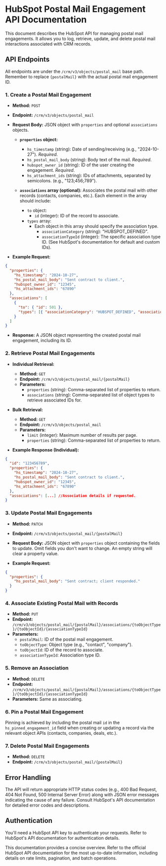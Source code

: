 # HubSpot Postal Mail Engagement API Documentation

This document describes the HubSpot API for managing postal mail engagements.  It allows you to log, retrieve, update, and delete postal mail interactions associated with CRM records.

## API Endpoints

All endpoints are under the `/crm/v3/objects/postal_mail` base path.  Remember to replace `{postalMail}` with the actual postal mail engagement ID.

### 1. Create a Postal Mail Engagement

* **Method:** `POST`
* **Endpoint:** `/crm/v3/objects/postal_mail`
* **Request Body:** JSON object with `properties` and optional `associations` objects.

    * **`properties` object:**
        * `hs_timestamp` (string): Date of sending/receiving (e.g., "2024-10-27").  *Required*.
        * `hs_postal_mail_body` (string): Body text of the mail. *Required*.
        * `hubspot_owner_id` (string): ID of the user creating the engagement. *Required*.
        * `hs_attachment_ids` (string): IDs of attachments, separated by semicolons. (e.g., "123;456;789").

    * **`associations` array (optional):**  Associates the postal mail with other records (contacts, companies, etc.).  Each element in the array should include:
        * `to` object:
            * `id` (integer): ID of the record to associate.
        * `types` array:
            * Each object in this array should specify the association type.
                * `associationCategory` (string):  "HUBSPOT_DEFINED".
                * `associationTypeId` (integer):  The specific association type ID.  (See HubSpot's documentation for default and custom IDs).


* **Example Request:**

```json
{
  "properties": {
    "hs_timestamp": "2024-10-27",
    "hs_postal_mail_body": "Sent contract to client.",
    "hubspot_owner_id": "12345",
    "hs_attachment_ids": "67890"
  },
  "associations": [
    {
      "to": { "id": 501 },
      "types": [{ "associationCategory": "HUBSPOT_DEFINED", "associationTypeId": 453 }]
    }
  ]
}
```

* **Response:**  A JSON object representing the created postal mail engagement, including its ID.


### 2. Retrieve Postal Mail Engagements

* **Individual Retrieval:**
    * **Method:** `GET`
    * **Endpoint:** `/crm/v3/objects/postal_mail/{postalMail}`
    * **Parameters:**
        * `properties` (string): Comma-separated list of properties to return.
        * `associations` (string): Comma-separated list of object types to retrieve associated IDs for.

* **Bulk Retrieval:**
    * **Method:** `GET`
    * **Endpoint:** `/crm/v3/objects/postal_mail`
    * **Parameters:**
        * `limit` (integer): Maximum number of results per page.
        * `properties` (string): Comma-separated list of properties to return.

* **Example Response (Individual):**

```json
{
  "id": "123456789",
  "properties": {
    "hs_timestamp": "2024-10-27",
    "hs_postal_mail_body": "Sent contract to client.",
    "hubspot_owner_id": "12345",
    "hs_attachment_ids": "67890"
  },
  "associations": [...] //Association details if requested.
}
```


### 3. Update Postal Mail Engagements

* **Method:** `PATCH`
* **Endpoint:** `/crm/v3/objects/postal_mail/{postalMail}`
* **Request Body:** JSON object with `properties` object containing the fields to update.  Omit fields you don't want to change.  An empty string will clear a property value.

* **Example Request:**

```json
{
  "properties": {
    "hs_postal_mail_body": "Sent contract; client responded."
  }
}
```

### 4. Associate Existing Postal Mail with Records

* **Method:** `PUT`
* **Endpoint:** `/crm/v3/objects/postal_mail/{postalMail}/associations/{toObjectType}/{toObjectId}/{associationTypeId}`
* **Parameters:**
    * `postalMail`: ID of the postal mail engagement.
    * `toObjectType`: Object type (e.g., "contact", "company").
    * `toObjectId`: ID of the record to associate.
    * `associationTypeId`: Association type ID.


### 5. Remove an Association

* **Method:** `DELETE`
* **Endpoint:** `/crm/v3/objects/postal_mail/{postalMail}/associations/{toObjectType}/{toObjectId}/{associationTypeId}`
* **Parameters:** Same as associating.


### 6. Pin a Postal Mail Engagement

Pinning is achieved by including the postal mail `id` in the `hs_pinned_engagement_id` field when creating or updating a record via the relevant object APIs (contacts, companies, deals, etc.).


### 7. Delete Postal Mail Engagements

* **Method:** `DELETE`
* **Endpoint:** `/crm/v3/objects/postal_mail/{postalMail}`


##  Error Handling

The API will return appropriate HTTP status codes (e.g., 400 Bad Request, 404 Not Found, 500 Internal Server Error) along with JSON error messages indicating the cause of any failure.  Consult HubSpot's API documentation for detailed error codes and descriptions.


## Authentication

You'll need a HubSpot API key to authenticate your requests.  Refer to HubSpot's API documentation for authentication details.


This documentation provides a concise overview.  Refer to the official HubSpot API documentation for the most up-to-date information, including details on rate limits, pagination, and batch operations.
